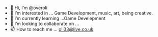 - 👋 Hi, I’m @overoli
- 👀 I’m interested in ... Game Development, music, art, being creative.
- 🌱 I’m currently learning ...Game Develepment
- 💞️ I’m looking to collaborate on ...
- 📫 How to reach me ... oli33@live.co.uk

<!---
overoli/overoli is a ✨ special ✨ repository because its `README.md` (this file) appears on your GitHub profile.
You can click the Preview link to take a look at your changes.
--->
